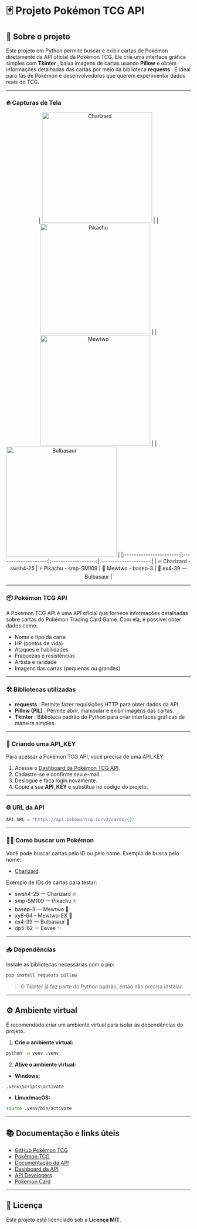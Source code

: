 # 🃏 Projeto Pokémon TCG API

## 🚀 Sobre o projeto

Este projeto em Python permite buscar e exibir cartas de Pokémon diretamente da API oficial da Pokémon TCG. Ele cria uma interface gráfica simples com  **Tkinter** , baixa imagens de cartas usando **Pillow** e obtém informações detalhadas das cartas por meio da biblioteca  **requests** . É ideal para fãs de Pokémon e desenvolvedores que querem experimentar dados reais do TCG.

---

### 🔥 Capturas de Tela

<div align="center">

| <img src="https://joaopauloaramuni.github.io/python-imgs/PokemonTCG/imgs/Charizard.png" alt="Charizard" width="300"/> |
| <img src="https://joaopauloaramuni.github.io/python-imgs/PokemonTCG/imgs/Pikachu.png" alt="Pikachu" width="300"/> |
| <img src="https://joaopauloaramuni.github.io/python-imgs/PokemonTCG/imgs/Mewtwo.png" alt="Mewtwo" width="300"/> |
| <img src="https://joaopauloaramuni.github.io/python-imgs/PokemonTCG/imgs/Bulbasaur.png" alt="Bulbasaur" width="300"/> |
|:-----------------------:|:--------------------:|:-------------------:|:---------------------:|
| 🔥 Charizard - swsh4-25 | ⚡ Pikachu - smp-SM109 | 🧠 Mewtwo - basep-3 | 🌱 ex4-39 — Bulbasaur |

</div>

---

### 📦 Pokémon TCG API 

A Pokémon TCG API é uma API oficial que fornece informações detalhadas sobre cartas do Pokémon Trading Card Game. Com ela, é possível obter dados como:

* Nome e tipo da carta
* HP (pontos de vida)
* Ataques e habilidades
* Fraquezas e resistências
* Artista e raridade
* Imagens das cartas (pequenas ou grandes)

---

### 🛠️ Bibliotecas utilizadas

* **requests** : Permite fazer requisições HTTP para obter dados da API.
* **Pillow (PIL)** : Permite abrir, manipular e exibir imagens das cartas.
* **Tkinter** : Biblioteca padrão do Python para criar interfaces gráficas de maneira simples.

---

### 🔑 Criando uma API_KEY

Para acessar a Pokémon TCG API, você precisa de uma API_KEY:

1. Acesse o [Dashboard da Pokémon TCG API](https://dev.pokemontcg.io/dashboard).
2. Cadastre-se e confirme seu e-mail.
3. Deslogue e faça login novamente.
4. Copie a sua **API_KEY** e substitua no código do projeto.

---

### 🌐 URL da API

```python
API_URL = "https://api.pokemontcg.io/v2/cards/{}"
```

---

### 🕵️‍♂️ Como buscar um Pokémon

Você pode buscar cartas pelo ID ou pelo nome. Exemplo de busca pelo nome:

* [Charizard](https://api.pokemontcg.io/v2/cards?q=name:Charizard)

Exemplo de IDs de cartas para testar:

* swsh4-25 — Charizard 🔥
* smp-SM109 — Pikachu ⚡
* basep-3 — Mewtwo 🧠
* xy8-64 - Mewtwo-EX 🧠
* ex4-39 — Bulbasaur 🌱
* dp5-62 — Eevee ✨

---

### 📥 Dependências

Instale as bibliotecas necessárias com o pip:

```bash
pip install requests pillow
```

> O Tkinter já faz parte do Python padrão, então não precisa instalar.

---

## ⚙️ Ambiente virtual

É recomendado criar um ambiente virtual para isolar as dependências do projeto.

1. **Crie o ambiente virtual:**

```bash
python -m venv .venv
```

2. **Ative o ambiente virtual:**

* **Windows:**

```bash
.venv\Scripts\activate
```

* **Linux/macOS:**

```bash
source .venv/bin/activate
```

---

## 📚 Documentação e links úteis

* [GitHub Pokémon TCG](https://github.com/PokemonTCG)
* [Pokémon TCG](https://pokemontcg.io/)
* [Documentação da API](https://docs.pokemontcg.io/getting-started/authentication)
* [Dashboard da API](https://dev.pokemontcg.io/dashboard)
* [API Developers](https://dev.pokemontcg.io/)
* [Pokemon Card](https://pokemoncard.io/)

---

## 🪪 Licença

Este projeto está licenciado sob a **Licença MIT**.
